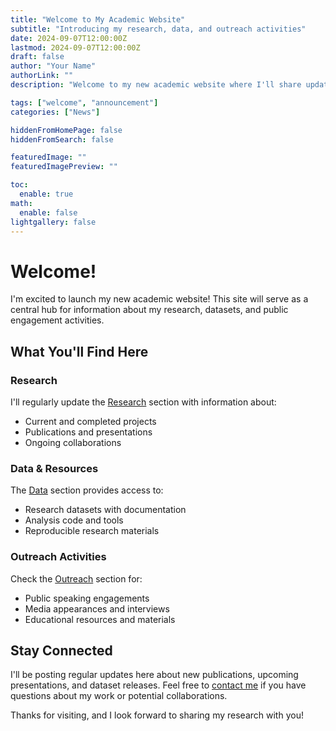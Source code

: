 ```yaml
---
title: "Welcome to My Academic Website"
subtitle: "Introducing my research, data, and outreach activities"
date: 2024-09-07T12:00:00Z
lastmod: 2024-09-07T12:00:00Z
draft: false
author: "Your Name"
authorLink: ""
description: "Welcome to my new academic website where I'll share updates about my research and activities."

tags: ["welcome", "announcement"]
categories: ["News"]

hiddenFromHomePage: false
hiddenFromSearch: false

featuredImage: ""
featuredImagePreview: ""

toc:
  enable: true
math:
  enable: false
lightgallery: false
---
```


# Welcome!

I'm excited to launch my new academic website! This site will serve as a central hub for information about my research, datasets, and public engagement activities.

## What You'll Find Here

### Research
I'll regularly update the [Research](/research/) section with information about:
- Current and completed projects
- Publications and presentations
- Ongoing collaborations

### Data & Resources
The [Data](/data/) section provides access to:
- Research datasets with documentation
- Analysis code and tools
- Reproducible research materials

### Outreach Activities
Check the [Outreach](/outreach/) section for:
- Public speaking engagements
- Media appearances and interviews
- Educational resources and materials

## Stay Connected

I'll be posting regular updates here about new publications, upcoming presentations, and dataset releases. Feel free to [contact me](/about/) if you have questions about my work or potential collaborations.

Thanks for visiting, and I look forward to sharing my research with you!
